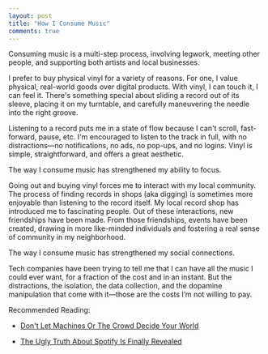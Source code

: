 ```yaml
---
layout: post
title: "How I Consume Music"
comments: true
---
```


Consuming music is a multi-step process, involving legwork, meeting other people, and supporting both artists and local businesses.

I prefer to buy physical vinyl for a variety of reasons. For one, I value physical, real-world goods over digital products. With vinyl, I can touch it, I can feel it. There's something special about sliding a record out of its sleeve, placing it on my turntable, and carefully maneuvering the needle into the right groove.

Listening to a record puts me in a state of flow because I can't scroll, fast-forward, pause, etc. I'm encouraged to listen to the track in full, with no distractions—no notifications, no ads, no pop-ups, and no logins. Vinyl is simple, straightforward, and offers a great aesthetic.

The way I consume music has strengthened my ability to focus. 

Going out and buying vinyl forces me to interact with my local community. The process of finding records in shops (aka digging) is sometimes more enjoyable than listening to the record itself. My local record shop has introduced me to fascinating people. Out of these interactions, new friendships have been made. From those friendships, events have been created, drawing in more like-minded individuals and fostering a real sense of community in my neighborhood.

The way I consume music has strengthened my social connections.

Tech companies have been trying to tell me that I can have all the music I could ever want, for a fraction of the cost and in an instant. But the distractions, the isolation, the data collection, and the dopamine manipulation that come with it—those are the costs I’m not willing to pay.

Recommended Reading:

- [Don't Let Machines Or The Crowd Decide Your World](https://www.hottakes.space/p/dont-let-machines-or-the-crowd-decide)

- [The Ugly Truth About Spotify Is Finally Revealed](https://www.honest-broker.com/p/the-ugly-truth-about-spotify-is-finally)
